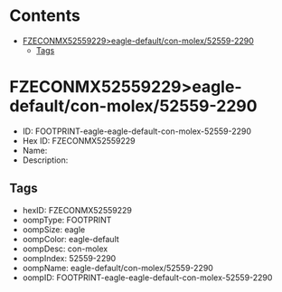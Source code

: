 



Contents
========

* [FZECONMX52559229>eagle-default/con-molex/52559-2290](#fzeconmx52559229eagle-defaultcon-molex52559-2290)
	* [Tags](#tags)

# FZECONMX52559229>eagle-default/con-molex/52559-2290

- ID: FOOTPRINT-eagle-eagle-default-con-molex-52559-2290
- Hex ID: FZECONMX52559229
- Name: 
- Description: 

## Tags

- hexID: FZECONMX52559229
- oompType: FOOTPRINT
- oompSize: eagle
- oompColor: eagle-default
- oompDesc: con-molex
- oompIndex: 52559-2290
- oompName: eagle-default/con-molex/52559-2290
- oompID: FOOTPRINT-eagle-eagle-default-con-molex-52559-2290
